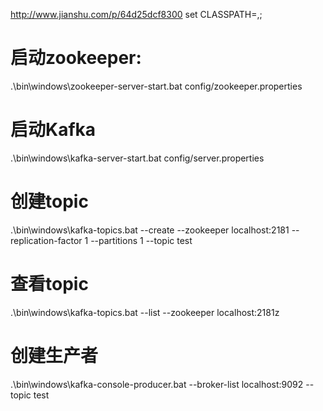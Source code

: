 http://www.jianshu.com/p/64d25dcf8300
set CLASSPATH=,;
# 启动zookeeper:
.\bin\windows\zookeeper-server-start.bat config/zookeeper.properties
# 启动Kafka
.\bin\windows\kafka-server-start.bat config/server.properties
# 创建topic
.\bin\windows\kafka-topics.bat --create --zookeeper localhost:2181 --replication-factor 1 --partitions 1 --topic test
# 查看topic
.\bin\windows\kafka-topics.bat --list --zookeeper localhost:2181z
# 创建生产者
.\bin\windows\kafka-console-producer.bat --broker-list localhost:9092 --topic test
